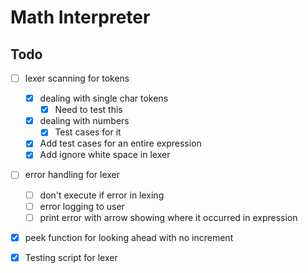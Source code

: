 # Math Interpreter



## Todo

* [ ] lexer scanning for tokens
  * [x] dealing with single char tokens
    * [X] Need to test this
  * [x] dealing with numbers
    * [x] Test cases for it
  * [x] Add test cases for an entire expression
  * [x] Add ignore white space in lexer
* [ ] error handling for lexer
  * [ ] don't execute if error in lexing
  * [ ] error logging to user
  * [ ] print error with arrow showing where it occurred in expression
* [x] peek function for looking ahead with no increment
* [x] Testing script for lexer

